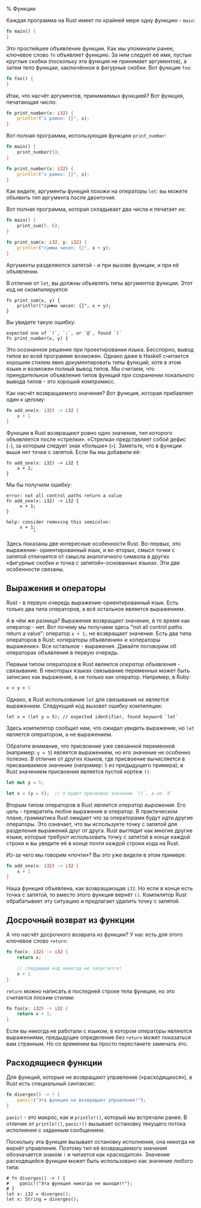 % Функции

Каждая программа на Rust имеет по крайней мере одну функцию - `main`:

```rust
fn main() {
}
```

Это простейшее объявление функции. Как мы упоминали ранее, ключевое слово `fn`
объявляет функцию. За ним следует её имя, пустые круглые скобки (поскольку эта
функция не принимает аргументов), а затем тело функции, заключённое в фигурные
скобки. Вот функция `foo`:

```rust
fn foo() {
}
```

Итак, что насчёт аргументов, принимаемых функцией? Вот функция, печатающая
число:

```rust
fn print_number(x: i32) {
    println!("x равен: {}", x);
}
```

Вот полная программа, использующая функцию `print_number`:

```rust
fn main() {
    print_number(5);
}

fn print_number(x: i32) {
    println!("x равен: {}", x);
}
```

Как видите, аргументы функций похожи на операторы `let`: вы можете объявить тип
аргумента после двоеточия.

Вот полная программа, которая складывает два числа и печатает их:

```rust
fn main() {
    print_sum(5, 6);
}

fn print_sum(x: i32, y: i32) {
    println!("сумма чисел: {}", x + y);
}
```

Аргументы разделяются запятой - и при вызове функции, и при её объявлении.

В отличие от `let`, вы _должны_ объявлять типы аргументов функции. Этот код не
скомпилируется:

```rust,ignore
fn print_sum(x, y) {
    println!("сумма чисел: {}", x + y);
}
```

Вы увидите такую ошибку:

```text
expected one of `!`, `:`, or `@`, found `)`
fn print_number(x, y) {
```

Это осознанное решение при проектировании языка. Бесспорно, вывод типов во всей
программе возможен. Однако даже в Haskell считается хорошим стилем явно
документировать типы функций, хотя в этом языке и возможен полный вывод типов.
Мы считаем, что принудительное объявление типов функций при сохранении
локального вывода типов - это хороший компромисс.

Как насчёт возвращаемого значения? Вот функция, которая прибавляет один к
целому:

```rust
fn add_one(x: i32) -> i32 {
    x + 1
}
```

Функции в Rust возвращают ровно одно значение, тип которого объявляется после
«стрелки». «Стрелка» представляет собой дефис (`-`), за которым следует знак
«больше» (`>`). Заметьте, что в функции выше нет точки с запятой. Если бы мы
добавили её:

```rust,ignore
fn add_one(x: i32) -> i32 {
    x + 1;
}
```

Мы бы получили ошибку:

```text
error: not all control paths return a value
fn add_one(x: i32) -> i32 {
     x + 1;
}

help: consider removing this semicolon:
     x + 1;
          ^
```

Здесь показаны две интересные особенности Rust. Во-первых, это выражение-
ориентированный язык, и во-вторых, смысл точки с запятой отличается от смысла
аналогичного символа в других «фигурные скобки и точка с запятой»-основанных
языках. Эти две особенности связаны.

<a name="expressions-vs.-statements"></a>
## Выражения и операторы

Rust - в первую очередь выражение-ориентированный язык. Есть только два типа
операторов, а всё остальное является выражением.

А в чём же разница? Выражение возвращает значение, в то время как оператор -
нет. Вот почему мы получаем здесь "not all control paths return a value":
оператор `х + 1;` не возвращает значение. Есть два типа операторов в Rust:
«операторы объявления» и «операторы выражение». Все остальное - выражения.
Давайте поговорим об операторах объявления в первую очередь.

Первым типом операторов в Rust является *оператор объявления* - связывание. В
некоторых языках связывание переменных может быть записано как выражение, а не
только как оператор. Например, в Ruby:

```ruby
x = y = 5
```

Однако, в Rust использование `let` для связывания _не является_ выражением.
Следующий код вызовет ошибку компиляции:

```ignore
let x = (let y = 5); // expected identifier, found keyword `let`
```

Здесь компилятор сообщил нам, что ожидал увидеть выражение, но `let` является
оператором, а не выражением.

Обратите внимание, что присвоение уже связанной переменной (например: `y = 5`)
является выражением, но его значение не особенно полезно. В отличие от других
языков, где присвоение вычисляется в присваиваемое значение (например: `5` из
предыдущего примера), в Rust значением присвоения является пустой кортеж `()`.

```rust
let mut y = 5;

let x = (y = 6);  // x будет присвоено значение `()`, а не `6`
```

Вторым типом операторов в Rust является *оператор выражения*. Его цель -
превратить любое выражение в оператор. В практическом плане, грамматика Rust
ожидает что за операторами будут идти другие операторы. Это означает, что вы
используете точку с запятой для разделения выражений друг от друга. Rust
выглядит как многие другие языки, которые требуют использовать точку с запятой в
конце каждой строки и вы увидите её в конце почти каждой строки кода на Rust.

Из-за чего мы говорим «почти»? Вы это уже видели в этом примере:

```rust
fn add_one(x: i32) -> i32 {
    x + 1
}
```

Наша функция объявлена, как возвращающая `i32`. Но если в конце есть точка с
запятой, то вместо этого функция вернёт `()`. Компилятор Rust обрабатывает эту
ситуацию и предлагает удалить точку с запятой.

## Досрочный возврат из функции

А что насчёт досрочного возврата из функции? У нас есть для этого ключевое слово
`return`:

```rust
fn foo(x: i32) -> i32 {
    return x;

    // следующий код никогда не запустится!
    x + 1
}
```

`return` можно написать в последней строке тела функции, но это считается
плохим стилем:

```rust
fn foo(x: i32) -> i32 {
    return x + 1;
}
```

Если вы никогда не работали с языком, в котором операторы являются выражениями,
предыдущее определение без `return` может показаться вам странным. Но со
временем вы просто перестанете замечать это.

## Расходящиеся функции

Для функций, которые не возвращают управление («расходящихся»), в Rust есть
специальный синтаксис:

```rust
fn diverges() -> ! {
    panic!("Эта функция не возвращает управление!");
}
```

`panic!` - это макрос, как и `println!()`, который мы встречали ранее. В отличие
от `println!()`, `panic!()` вызывает остановку текущего потока исполнения с
заданным сообщением.

Поскольку эта функция вызывает остановку исполнения, она никогда не вернёт
управление. Поэтому тип её возвращаемого значения обозначается знаком `!` и
читается как «расходится». Значение расходящейся функции может быть использовано
как значение любого типа:

```should_panic
# fn diverges() -> ! {
#    panic!("Эта функция никогда не выходит!");
# }
let x: i32 = diverges();
let x: String = diverges();
```
